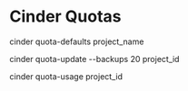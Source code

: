 # Cinder Quotas

cinder quota-defaults project_name

cinder quota-update --backups 20 project_id

cinder quota-usage project_id



